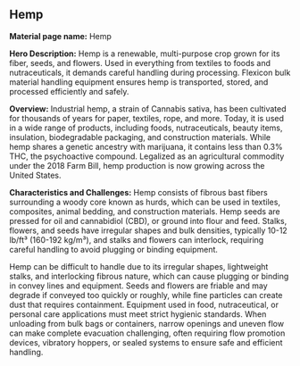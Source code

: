 ## Hemp

**Material page name:** Hemp

**Hero Description:** Hemp is a renewable, multi-purpose crop grown for its fiber, seeds, and flowers. Used in everything from textiles to foods and nutraceuticals, it demands careful handling during processing. Flexicon bulk material handling equipment ensures hemp is transported, stored, and processed efficiently and safely.

**Overview:** Industrial hemp, a strain of Cannabis sativa, has been cultivated for thousands of years for paper, textiles, rope, and more. Today, it is used in a wide range of products, including foods, nutraceuticals, beauty items, insulation, biodegradable packaging, and construction materials. While hemp shares a genetic ancestry with marijuana, it contains less than 0.3% THC, the psychoactive compound. Legalized as an agricultural commodity under the 2018 Farm Bill, hemp production is now growing across the United States.

**Characteristics and Challenges:** Hemp consists of fibrous bast fibers surrounding a woody core known as hurds, which can be used in textiles, composites, animal bedding, and construction materials. Hemp seeds are pressed for oil and cannabidiol (CBD), or ground into flour and feed. Stalks, flowers, and seeds have irregular shapes and bulk densities, typically 10-12 lb/ft³ (160-192 kg/m³), and stalks and flowers can interlock, requiring careful handling to avoid plugging or binding equipment.

Hemp can be difficult to handle due to its irregular shapes, lightweight stalks, and interlocking fibrous nature, which can cause plugging or binding in convey lines and equipment. Seeds and flowers are friable and may degrade if conveyed too quickly or roughly, while fine particles can create dust that requires containment. Equipment used in food, nutraceutical, or personal care applications must meet strict hygienic standards. When unloading from bulk bags or containers, narrow openings and uneven flow can make complete evacuation challenging, often requiring flow promotion devices, vibratory hoppers, or sealed systems to ensure safe and efficient handling.
